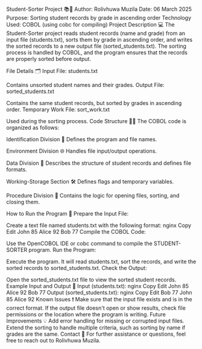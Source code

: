 Student-Sorter Project 📚🔢
Author: Rolivhuwa Muzila
Date: 06 March 2025
Purpose: Sorting student records by grade in ascending order
Technology Used: COBOL (using cobc for compiling)
Project Description 💻
The Student-Sorter project reads student records (name and grade) from an input file (students.txt), sorts them by grade in ascending order, and writes the sorted records to a new output file (sorted_students.txt). The sorting process is handled by COBOL, and the program ensures that the records are properly sorted before output.

File Details 🗂️
Input File: students.txt

Contains unsorted student names and their grades.
Output File: sorted_students.txt

Contains the same student records, but sorted by grades in ascending order.
Temporary Work File: sort_work.txt

Used during the sorting process.
Code Structure 🧑‍💻
The COBOL code is organized as follows:

Identification Division 📄
Defines the program and file names.

Environment Division 🌐
Handles file input/output operations.

Data Division 💾
Describes the structure of student records and defines file formats.

Working-Storage Section 🛠️
Defines flags and temporary variables.

Procedure Division 🔄
Contains the logic for opening files, sorting, and closing them.

How to Run the Program 🚀
Prepare the Input File:

Create a text file named students.txt with the following format:
nginx
Copy
Edit
John 85
Alice 92
Bob 77
Compile the COBOL Code:

Use the OpenCOBOL IDE or cobc command to compile the STUDENT-SORTER program.
Run the Program:

Execute the program. It will read students.txt, sort the records, and write the sorted records to sorted_students.txt.
Check the Output:

Open the sorted_students.txt file to view the sorted student records.
Example Input and Output 📝
Input (students.txt):
nginx
Copy
Edit
John 85
Alice 92
Bob 77
Output (sorted_students.txt):
nginx
Copy
Edit
Bob 77
John 85
Alice 92
Known Issues ❗
Make sure that the input file exists and is in the correct format.
If the output file doesn't open or show results, check file permissions or the location where the program is writing.
Future Improvements 💡
Add error handling for missing or corrupted input files.
Extend the sorting to handle multiple criteria, such as sorting by name if grades are the same.
Contact 📧
For further assistance or questions, feel free to reach out to Rolivhuwa Muzila.


